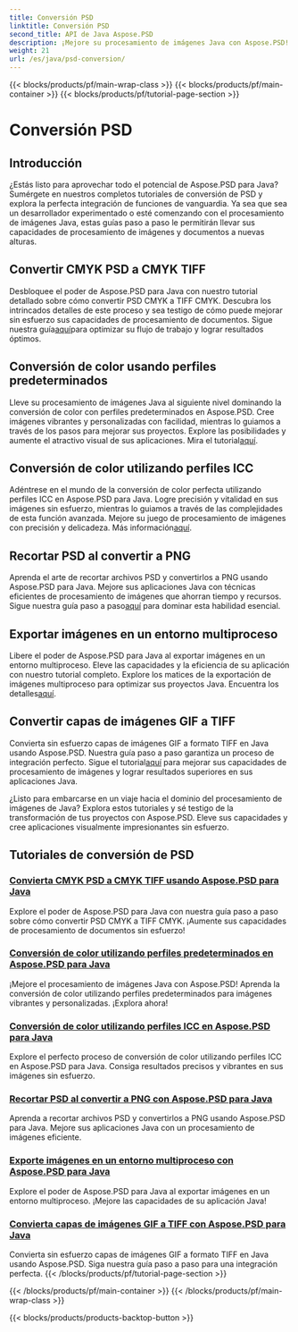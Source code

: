 ```yaml
---
title: Conversión PSD
linktitle: Conversión PSD
second_title: API de Java Aspose.PSD
description: ¡Mejore su procesamiento de imágenes Java con Aspose.PSD! Aprenda a convertir CMYK PSD a CMYK TIFF, dominar la conversión de colores, recortar archivos PSD y más.
weight: 21
url: /es/java/psd-conversion/
---
```


{{< blocks/products/pf/main-wrap-class >}}
{{< blocks/products/pf/main-container >}}
{{< blocks/products/pf/tutorial-page-section >}}

# Conversión PSD

## Introducción

¿Estás listo para aprovechar todo el potencial de Aspose.PSD para Java? Sumérgete en nuestros completos tutoriales de conversión de PSD y explora la perfecta integración de funciones de vanguardia. Ya sea que sea un desarrollador experimentado o esté comenzando con el procesamiento de imágenes Java, estas guías paso a paso le permitirán llevar sus capacidades de procesamiento de imágenes y documentos a nuevas alturas.

## Convertir CMYK PSD a CMYK TIFF
 Desbloquee el poder de Aspose.PSD para Java con nuestro tutorial detallado sobre cómo convertir PSD CMYK a TIFF CMYK. Descubra los intrincados detalles de este proceso y sea testigo de cómo puede mejorar sin esfuerzo sus capacidades de procesamiento de documentos. Sigue nuestra guía[aquí](./cmyk-psd-to-cmyk-tiff/)para optimizar su flujo de trabajo y lograr resultados óptimos.

## Conversión de color usando perfiles predeterminados
 Lleve su procesamiento de imágenes Java al siguiente nivel dominando la conversión de color con perfiles predeterminados en Aspose.PSD. Cree imágenes vibrantes y personalizadas con facilidad, mientras lo guiamos a través de los pasos para mejorar sus proyectos. Explore las posibilidades y aumente el atractivo visual de sus aplicaciones. Mira el tutorial[aquí](./color-conversion-default-profiles/).

## Conversión de color utilizando perfiles ICC
 Adéntrese en el mundo de la conversión de color perfecta utilizando perfiles ICC en Aspose.PSD para Java. Logre precisión y vitalidad en sus imágenes sin esfuerzo, mientras lo guiamos a través de las complejidades de esta función avanzada. Mejore su juego de procesamiento de imágenes con precisión y delicadeza. Más información[aquí](./color-conversion-icc-profiles/).

## Recortar PSD al convertir a PNG
Aprenda el arte de recortar archivos PSD y convertirlos a PNG usando Aspose.PSD para Java. Mejore sus aplicaciones Java con técnicas eficientes de procesamiento de imágenes que ahorran tiempo y recursos. Sigue nuestra guía paso a paso[aquí](./cropping-psd-converting-png/) para dominar esta habilidad esencial.

## Exportar imágenes en un entorno multiproceso
 Libere el poder de Aspose.PSD para Java al exportar imágenes en un entorno multiproceso. Eleve las capacidades y la eficiencia de su aplicación con nuestro tutorial completo. Explore los matices de la exportación de imágenes multiproceso para optimizar sus proyectos Java. Encuentra los detalles[aquí](./export-images-multi-thread/).

## Convertir capas de imágenes GIF a TIFF
 Convierta sin esfuerzo capas de imágenes GIF a formato TIFF en Java usando Aspose.PSD. Nuestra guía paso a paso garantiza un proceso de integración perfecto. Sigue el tutorial[aquí](./gif-image-layers-to-tiff/) para mejorar sus capacidades de procesamiento de imágenes y lograr resultados superiores en sus aplicaciones Java.

¿Listo para embarcarse en un viaje hacia el dominio del procesamiento de imágenes de Java? Explora estos tutoriales y sé testigo de la transformación de tus proyectos con Aspose.PSD. Eleve sus capacidades y cree aplicaciones visualmente impresionantes sin esfuerzo. 
## Tutoriales de conversión de PSD
### [Convierta CMYK PSD a CMYK TIFF usando Aspose.PSD para Java](./cmyk-psd-to-cmyk-tiff/)
Explore el poder de Aspose.PSD para Java con nuestra guía paso a paso sobre cómo convertir PSD CMYK a TIFF CMYK. ¡Aumente sus capacidades de procesamiento de documentos sin esfuerzo!
### [Conversión de color utilizando perfiles predeterminados en Aspose.PSD para Java](./color-conversion-default-profiles/)
¡Mejore el procesamiento de imágenes Java con Aspose.PSD! Aprenda la conversión de color utilizando perfiles predeterminados para imágenes vibrantes y personalizadas. ¡Explora ahora!
### [Conversión de color utilizando perfiles ICC en Aspose.PSD para Java](./color-conversion-icc-profiles/)
Explore el perfecto proceso de conversión de color utilizando perfiles ICC en Aspose.PSD para Java. Consiga resultados precisos y vibrantes en sus imágenes sin esfuerzo.
### [Recortar PSD al convertir a PNG con Aspose.PSD para Java](./cropping-psd-converting-png/)
Aprenda a recortar archivos PSD y convertirlos a PNG usando Aspose.PSD para Java. Mejore sus aplicaciones Java con un procesamiento de imágenes eficiente.
### [Exporte imágenes en un entorno multiproceso con Aspose.PSD para Java](./export-images-multi-thread/)
Explore el poder de Aspose.PSD para Java al exportar imágenes en un entorno multiproceso. ¡Mejore las capacidades de su aplicación Java!
### [Convierta capas de imágenes GIF a TIFF con Aspose.PSD para Java](./gif-image-layers-to-tiff/)
Convierta sin esfuerzo capas de imágenes GIF a formato TIFF en Java usando Aspose.PSD. Siga nuestra guía paso a paso para una integración perfecta.
{{< /blocks/products/pf/tutorial-page-section >}}

{{< /blocks/products/pf/main-container >}}
{{< /blocks/products/pf/main-wrap-class >}}

{{< blocks/products/products-backtop-button >}}
